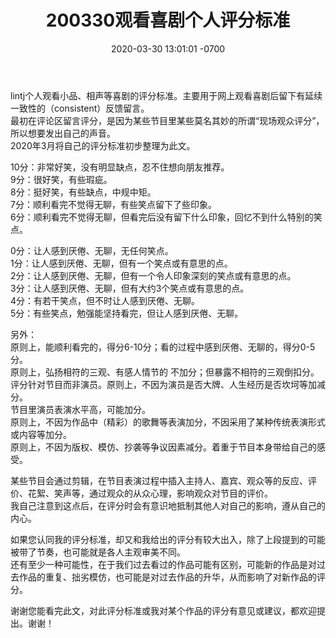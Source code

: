 ﻿---
layout: post
title:  "200330观看喜剧个人评分标准"
date:   2020-03-30 13:01:01 -0700
categories: reviews
---
lintj个人观看小品、相声等喜剧的评分标准。主要用于网上观看喜剧后留下有延续一致性的（consistent）反馈留言。  
最初在评论区留言评分，是因为某些节目里某些莫名其妙的所谓“现场观众评分”，所以想要发出自己的声音。  
2020年3月将自己的评分标准初步整理为此文。  
  
10分：非常好笑，没有明显缺点，忍不住想向朋友推荐。  
9分：很好笑，有些瑕疵。  
8分：挺好笑，有些缺点，中规中矩。  
7分：顺利看完不觉得无聊，有些笑点留下了些印象。  
6分：顺利看完不觉得无聊，但看完后没有留下什么印象，回忆不到什么特别的笑点。  
  
0分：让人感到厌倦、无聊，无任何笑点。   
1分：让人感到厌倦、无聊，但有一个笑点或有意思的点。  
2分：让人感到厌倦、无聊，但有一个令人印象深刻的笑点或有意思的点。  
3分：让人感到厌倦、无聊，但有大约3个笑点或有意思的点。  
4分：有若干笑点，但不时让人感到厌倦、无聊。  
5分：有些笑点，勉强能坚持看完，但让人感到厌倦、无聊。  
  
另外：  
原则上，能顺利看完的，得分6-10分；看的过程中感到厌倦、无聊的，得分0-5分。  
原则上，弘扬相符的三观、有感人情节的 不加分；但暴露不相符的三观倒扣分。  
评分针对节目而非演员。原则上，不因为演员是否大牌、人生经历是否坎坷等加减分。  
节目里演员表演水平高，可能加分。  
原则上，不因为作品中（精彩）的歌舞等表演加分，不因采用了某种传统表演形式或内容等加分。  
原则上，不因为版权、模仿、抄袭等争议因素减分。着重于节目本身带给自己的感受。  
    
某些节目会通过剪辑，在节目表演过程中插入主持人、嘉宾、观众等的反应、评价、花絮、笑声等，通过观众的从众心理，影响观众对节目的评价。  
我自己注意到这点后，在评分时会有意识地抵制其他人对自己的影响，遵从自己的内心。  
  
如果您认同我的评分标准，却又和我给出的评分有较大出入，除了上段提到的可能被带了节奏，也可能就是各人主观审美不同。  
还有至少一种可能性，在于我们过去看过的作品可能有区别，可能新的作品是对过去作品的重复、拙劣模仿，也可能是对过去作品的升华，从而影响了对新作品的评分。    
  
谢谢您能看完此文，对此评分标准或我对某个作品的评分有意见或建议，都欢迎提出。谢谢！